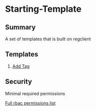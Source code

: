 # Starting-Template

## Summary

A set of templates that is built on regclient

## Templates

1. [Add Tag](./docs/task.md) 

## Security

Minimal required permissions

[Full rbac permissions list](./rbac.yaml)
